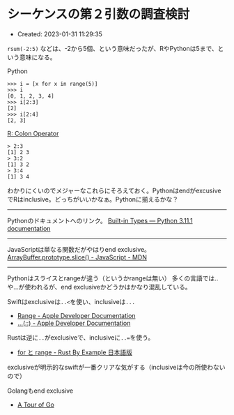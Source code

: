# シーケンスの第２引数の調査検討

- Created: 2023-01-31 11:29:35

`rsum(-2:5)` などは、-2から5個、という意味だったが、RやPythonは5まで、という意味になる。

Python

```
>>> i = [x for x in range(5)]
>>> i
[0, 1, 2, 3, 4]
>>> i[2:3]
[2]
>>> i[2:4]
[2, 3]
```

[R: Colon Operator](https://stat.ethz.ch/R-manual/R-devel/library/base/html/Colon.html)

```
> 2:3
[1] 2 3
> 3:2
[1] 3 2
> 3:4
[1] 3 4
```

わかりにくいのでメジャーなこれらにそろえておく。PythonはendがexcusiveでRはinclusive。どっちがいいかなぁ。Pythonに揃えるかな？

----

Pythonのドキュメントへのリンク。 [Built-in Types — Python 3.11.1 documentation](https://docs.python.org/3/library/stdtypes.html#common-sequence-operations)

----

    
JavaScriptは単なる関数だがやはりend exclusive。 [ArrayBuffer.prototype.slice() - JavaScript - MDN](https://developer.mozilla.org/en-US/docs/Web/JavaScript/Reference/Global_Objects/ArrayBuffer/slice)

----

Pythonはスライスとrangeが違う（というかrangeは無い） 多くの言語では..や...が使われるが、end exclusiveかどうかはかなり混乱している。

Swiftはexclusiveは`..<`を使い、inclusiveは`...`

-   [Range - Apple Developer Documentation](https://developer.apple.com/documentation/swift/Range)
-   [...(_:_:) - Apple Developer Documentation](https://developer.apple.com/documentation/swift/comparable/'...(_:_:))

Rustは逆に`..`がexclusiveで、inclusiveに`..=`を使う。

-   [for と range - Rust By Example 日本語版](https://doc.rust-jp.rs/rust-by-example-ja/flow_control/for.html)

exclusiveが明示的なswiftが一番クリアな気がする（inclusiveは今の所使わないので）

Golangもend exclusive

- [A Tour of Go](https://go.dev/tour/moretypes/7)